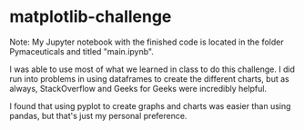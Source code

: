 # matplotlib-challenge

Note: My Jupyter notebook with the finished code is located in the folder Pymaceuticals and titled "main.ipynb". 

I was able to use most of what we learned in class to do this challenge. I did run into problems in using dataframes to create the different charts, but as always, StackOverflow and Geeks for Geeks were incredibly helpful.

I found that using pyplot to create graphs and charts was easier than using pandas, but that's just my personal preference.
